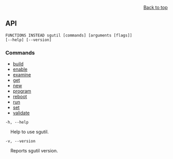 <div id="readme" class="Box-body readme blob js-code-block-container">
<article class="markdown-body entry-content p-3 p-md-6" itemprop="text">
<p align="right">
<a href="https://github.com/fpgasystems/sgrt/tree/main#--systems-group-runtime">Back to top</a>
</p>

## API

<code>FUNCTIONS INSTEAD sgutil [commands] [arguments [flags]] [--help] [--version]</code>

### Commands

* [build](./docs/sgutil-build.md#sgutil-build)
* [enable](./docs/sgutil-enable.md#sgutil-enable)
* [examine](./docs/sgutil-examine.md#sgutil-examine)
* [get](./docs/sgutil-get.md#sgutil-get)
* [new](./docs/sgutil-new.md#sgutil-new)
* [program](./docs/sgutil-program.md#sgutil-program)
* [reboot](./docs/sgutil-reboot.md#sgutil-reboot)
* [run](./docs/sgutil-run.md#sgutil-run)
* [set](./docs/sgutil-set.md#sgutil-set)
* [validate](./docs/sgutil-validate.md#sgutil-validate)

<code>-h, --help</code>
<p>
&nbsp; &nbsp; Help to use sgutil.
</p>

<code>-v, --version</code>
<p>
  &nbsp; &nbsp; Reports sgutil version.
</p>